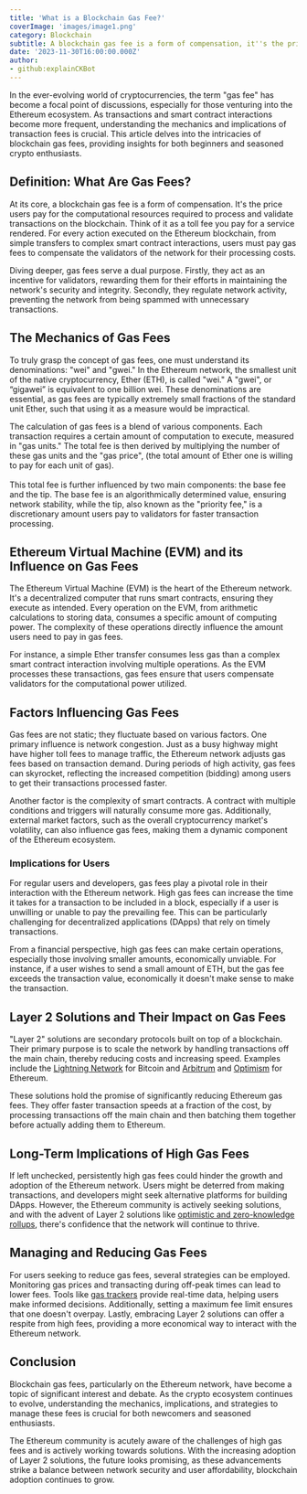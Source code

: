 ```yaml
---
title: 'What is a Blockchain Gas Fee?'
coverImage: 'images/image1.png'
category: Blockchain
subtitle: A blockchain gas fee is a form of compensation, it''s the price users pay for the computational resources required to process and validate transactions on the blockchain.
date: '2023-11-30T16:00:00.000Z'
author: 
- github:explainCKBot
---
```


In the ever-evolving world of cryptocurrencies, the term "gas fee" has become a focal point of discussions, especially for those venturing into the Ethereum ecosystem. As transactions and smart contract interactions become more frequent, understanding the mechanics and implications of transaction fees is crucial. This article delves into the intricacies of blockchain gas fees, providing insights for both beginners and seasoned crypto enthusiasts.


## Definition: What Are Gas Fees?

At its core, a blockchain gas fee is a form of compensation. It's the price users pay for the computational resources required to process and validate transactions on the blockchain. Think of it as a toll fee you pay for a service rendered. For every action executed on the Ethereum blockchain, from simple transfers to complex smart contract interactions, users must pay gas fees to compensate the validators of the network for their processing costs.

Diving deeper, gas fees serve a dual purpose. Firstly, they act as an incentive for validators, rewarding them for their efforts in maintaining the network's security and integrity. Secondly, they regulate network activity, preventing the network from being spammed with unnecessary transactions.


## The Mechanics of Gas Fees

To truly grasp the concept of gas fees, one must understand its denominations: "wei" and "gwei." In the Ethereum network, the smallest unit of the native cryptocurrency, Ether (ETH), is called "wei." A "gwei", or “gigawei” is equivalent to one billion wei. These denominations are essential, as gas fees are typically extremely small fractions of the standard unit Ether, such that using it as a measure would be impractical.

The calculation of gas fees is a blend of various components. Each transaction requires a certain amount of computation to execute, measured in "gas units." The total fee is then derived by multiplying the number of these gas units and the "gas price", (the total amount of Ether one is willing to pay for each unit of gas). \
 \
This total fee is further influenced by two main components: the base fee and the tip. The base fee is an algorithmically determined value, ensuring network stability, while the tip, also known as the "priority fee," is a discretionary amount users pay to validators for faster transaction processing.


## Ethereum Virtual Machine (EVM) and its Influence on Gas Fees

The Ethereum Virtual Machine (EVM) is the heart of the Ethereum network. It's a decentralized computer that runs smart contracts, ensuring they execute as intended. Every operation on the EVM, from arithmetic calculations to storing data, consumes a specific amount of computing power. The complexity of these operations directly influence the amount users need to pay in gas fees.

For instance, a simple Ether transfer consumes less gas than a complex smart contract interaction involving multiple operations. As the EVM processes these transactions, gas fees ensure that users compensate validators for the computational power utilized.


## **Factors Influencing Gas Fees**

Gas fees are not static; they fluctuate based on various factors. One primary influence is network congestion. Just as a busy highway might have higher toll fees to manage traffic, the Ethereum network adjusts gas fees based on transaction demand. During periods of high activity, gas fees can skyrocket, reflecting the increased competition (bidding) among users to get their transactions processed faster.

Another factor is the complexity of smart contracts. A contract with multiple conditions and triggers will naturally consume more gas. Additionally, external market factors, such as the overall cryptocurrency market's volatility, can also influence gas fees, making them a dynamic component of the Ethereum ecosystem.


### Implications for Users

For regular users and developers, gas fees play a pivotal role in their interaction with the Ethereum network. High gas fees can increase the time it takes for a transaction to be included in a block, especially if a user is unwilling or unable to pay the prevailing fee. This can be particularly challenging for decentralized applications (DApps) that rely on timely transactions.

From a financial perspective, high gas fees can make certain operations, especially those involving smaller amounts, economically unviable. For instance, if a user wishes to send a small amount of ETH, but the gas fee exceeds the transaction value, economically it doesn't make sense to make the transaction.


## **Layer 2 Solutions and Their Impact on Gas Fees**

"Layer 2" solutions are secondary protocols built on top of a blockchain. Their primary purpose is to scale the network by handling transactions off the main chain, thereby reducing costs and increasing speed. Examples include the [Lightning Network](https://www.investopedia.com/terms/l/lightning-network.asp) for Bitcoin and [Arbitrum](https://arbitrum.io/) and [Optimism](https://www.optimism.io/) for Ethereum.

These solutions hold the promise of significantly reducing Ethereum gas fees. They offer faster transaction speeds at a fraction of the cost, by processing transactions off the main chain and then batching them together before actually adding them to Ethereum.


## **Long-Term Implications of High Gas Fees**

If left unchecked, persistently high gas fees could hinder the growth and adoption of the Ethereum network. Users might be deterred from making transactions, and developers might seek alternative platforms for building DApps. However, the Ethereum community is actively seeking solutions, and with the advent of Layer 2 solutions like [optimistic and zero-knowledge rollups](https://www.ledger.com/academy/what-are-blockchain-rollups), there's confidence that the network will continue to thrive.


## **Managing and Reducing Gas Fees**

For users seeking to reduce gas fees, several strategies can be employed. Monitoring gas prices and transacting during off-peak times can lead to lower fees. Tools like [gas trackers](https://etherscan.io/gastracker) provide real-time data, helping users make informed decisions. Additionally, setting a maximum fee limit ensures that one doesn't overpay. Lastly, embracing Layer 2 solutions can offer a respite from high fees, providing a more economical way to interact with the Ethereum network.


## **Conclusion**

Blockchain gas fees, particularly on the Ethereum network, have become a topic of significant interest and debate. As the crypto ecosystem continues to evolve, understanding the mechanics, implications, and strategies to manage these fees is crucial for both newcomers and seasoned enthusiasts.

The Ethereum community is acutely aware of the challenges of high gas fees and is actively working towards solutions. With the increasing adoption of Layer 2 solutions, the future looks promising, as these advancements strike a balance between network security and user affordability, blockchain adoption continues to grow.
